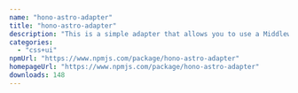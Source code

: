 ```yaml
---
name: "hono-astro-adapter"
title: "hono-astro-adapter"
description: "This is a simple adapter that allows you to use a Middleware to handle the SSR of your Astro project."
categories:
  - "css+ui"
npmUrl: "https://www.npmjs.com/package/hono-astro-adapter"
homepageUrl: "https://www.npmjs.com/package/hono-astro-adapter"
downloads: 148
---
```

